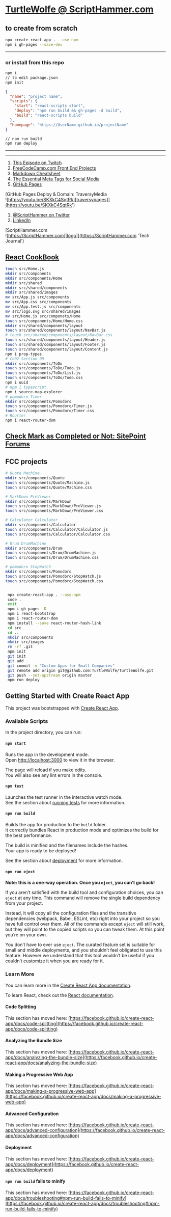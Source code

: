# [TurtleWolfe @ ScriptHammer.com](https://turtlewolfe.com/ 'Custom Apps for Small Companies')

## to create from scratch

```bash
npx create-react-app . --use-npm
npm i gh-pages --save-dev
```

---

### or install from this repo

```bash
npm i
// to edit package.json
npm init
```

```json
{
  "name": "project name",
  "scripts": {
    "start": "react-scripts start",
    "deploy": "npm run build && gh-pages -d build",
    "build": "react-scripts build"
  },
  "homepage": "https://UserName.github.io/projectName"
}
```

```bash
// npm run build
npm run deploy
```

---

<!-- 1. [Random Quote Machine](https://www.freecodecamp.org/learn/front-end-libraries/front-end-libraries-projects/build-a-random-quote-machine 'Random Quote Machine')
1. [Markdown Previewer](https://www.freecodecamp.org/learn/front-end-libraries/front-end-libraries-projects/build-a-markdown-previewer 'Markdown Previewer')
1. [Drum Machine](https://www.freecodecamp.org/learn/front-end-libraries/front-end-libraries-projects/build-a-drum-machine 'Drum Machine')
1. [JavaScript Calculator](https://www.freecodecamp.org/learn/front-end-libraries/front-end-libraries-projects/build-a-javascript-calculator 'JavaScript Calculator')
1. [25 + 5 Clock](https://www.freecodecamp.org/learn/front-end-libraries/front-end-libraries-projects/build-a-25--5-clock '25 + 5 Clock') -->
   <!-- 1. [I'm an inline-style link with title](https://www.google.com "Google's Homepage") -->
   <!-- 1. [I'm an inline-style link with title](https://www.google.com "Google's Homepage") -->
   <!-- 1. [I'm an inline-style link with title](https://www.google.com "Google's Homepage") -->
   <!-- 1. [I'm an inline-style link with title](https://www.google.com "Google's Homepage") -->

---

1. [This Episode on Twitch](https://www.twitch.tv/videos/836894977 'This Episode of The Code Must Go On, I build a template for my freeCodeCamp projects, with FontAwesome & Analytics')
1. [FreeCodeCamp.com Front End Projects](https://www.freecodecamp.org/learn/front-end-libraries/front-end-libraries-projects "Introduction to the Front End Libraries ProjectsIt's now time to test out the frontend skills learned. This will help to bolster your skills, so don't hesitate to showcase your frontend skills in these projects. In this section you will complete the following projects with Bootstrap, jQuery, Sass, React and Redux:")
1. [Markdown Cheatsheet](https://github.com/adam-p/markdown-here/wiki/Markdown-Cheatsheet#links 'Markdown Cheatsheet')
1. [The Essential Meta Tags for Social Media](https://css-tricks.com/essential-meta-tags-social-media/ 'These days, almost every website encourages visitors to share its pages on social media. We’ve all seen the ubiquitous Facebook and Twitter icons, among others, just begging to be clicked. This comes as no surprise as sharing via social media, the internet incarnation of word-of-mouth, is one of the most effective ways for businesses and individuals to gain awareness. ')
1. [GitHub Pages](https://youtu.be/SKXkC4SqtRk 'GitHub Pages Deploy & Domain')

[GitHub Pages Deploy & Domain: TraversyMedia  
![https://youtu.be/SKXkC4SqtRk][traversypages]](https://youtu.be/SKXkC4SqtRk')

[traversypages]: src/images/traversyPages.png 'GitHub Pages Deploy & Domain'

1. [@ScriptHammer on Twitter](https://twitter.com/ScriptHammer 'Contact me on Twitter')
1. [LinkedIn](https://www.linkedin.com/in/jonathan-pohlner-87796377/ 'FreeLance Web Developer')

[ScriptHammer.com  
![https://ScriptHammer.com][logo]](https://ScriptHammer.com 'Tech Journal')

[logo]: src/images/ScriptHammer.gif 'Tech Journal: ScriptHammer.com'

## [React CookBook](https://subscription.packtpub.com/book/web_development/9781783980727/2/ch02lvl1sec08/creating-our-first-react-component 'By Carlos Santana Roldán August 2018 Over 66 recipes that cover UI development, animations, component architecture, routing, and testing with React')

```bash
touch src/Home.js
mkdir src/components
mkdir src/components/Home
mkdir src/shared
mkdir src/shared/components
mkdir src/shared/images
mv src/App.js src/components
mv src/App.css src/components
mv src/App.test.js src/components
mv src/logo.svg src/shared/images
mv src/Home.js src/componets/Home
touch src/components/Home/Home.css
mkdir src/shared/components/layout
touch src/shared/components/layout/NavBar.js
# touch src/shared/components/layout/NavBar.css
touch src/shared/components/layout/Header.js
touch src/shared/components/layout/Footer.js
touch src/shared/components/layout/Content.js
npm i prop-types
# Ch02 Section 09
mkdir src/components/ToDo
touch src/components/ToDo/Todo.js
touch src/components/ToDo/List.js
touch src/components/ToDo/Todo.css
npm i uuid
# npm i typescript
npm i source-map-explorer
# pomodoro Timer
mkdir src/components/Pomodoro
touch src/components/Pomodoro/Timer.js
touch src/components/Pomodoro/Timer.css
# Rourter
npm i react-router-dom
```

## [Check Mark as Completed or Not: SitePoint Forums](https://www.sitepoint.com/community/t/react-cookbook-check-mark-as-completed-or-not/337875/2 'However, this way you would append the modified item to the list, not modify it in place; And either way, you’re still mutating the original item and only making a copy afterwards So try this instead:')

<!-- ```bash
npm install --save source-map-explorer
``` -->

## FCC projects

```bash
# Quote Machine
mkdir src/components/Quote
touch src/components/Quote/Machine.js
touch src/components/Quote/Machine.css
```

```bash
# MarkDown PreViewer
mkdir src/components/MarkDown
touch src/components/MarkDown/PreViewer.js
touch src/components/MarkDown/PreViewer.css
```

```bash
# Calculator Calculator
mkdir src/components/Calculator
touch src/components/Calculator/Calculator.js
touch src/components/Calculator/Calculator.css
```

```bash
# Drum DrumMachine
mkdir src/components/Drum
touch src/components/Drum/DrumMachine.js
touch src/components/Drum/DrumMachine.css
```

```bash
# pomodoro StopWatch
mkdir src/components/Pomodoro
touch src/components/Pomodoro/StopWatch.js
touch src/components/Pomodoro/StopWatch.css
```

```bash

 npx create-react-app . --use-npm
 code .
 exit
 npm i gh-pages -D
 npm i react-bootstrap
 npm i react-router-dom
 npm install --save react-router-hash-link
 cd src
 cd ..
 mkdir src/components
 mkdir src/images
 rm -rf .git
 npm init
 git init
 git add .
 git commit -m "Custom Apps for Small Companies"
 git remote add origin git@github.com:TurtleWolfe/TurtleWolfe.git
 git push --set-upstream origin master
 npm run deploy
```

## Getting Started with Create React App

This project was bootstrapped with [Create React App](https://github.com/facebook/create-react-app).

### Available Scripts

In the project directory, you can run:

#### `npm start`

Runs the app in the development mode.\
Open [http://localhost:3000](http://localhost:3000) to view it in the browser.

The page will reload if you make edits.\
You will also see any lint errors in the console.

#### `npm test`

Launches the test runner in the interactive watch mode.\
See the section about [running tests](https://facebook.github.io/create-react-app/docs/running-tests) for more information.

#### `npm run build`

Builds the app for production to the `build` folder.\
It correctly bundles React in production mode and optimizes the build for the best performance.

The build is minified and the filenames include the hashes.\
Your app is ready to be deployed!

See the section about [deployment](https://facebook.github.io/create-react-app/docs/deployment) for more information.

#### `npm run eject`

**Note: this is a one-way operation. Once you `eject`, you can’t go back!**

If you aren’t satisfied with the build tool and configuration choices, you can `eject` at any time. This command will remove the single build dependency from your project.

Instead, it will copy all the configuration files and the transitive dependencies (webpack, Babel, ESLint, etc) right into your project so you have full control over them. All of the commands except `eject` will still work, but they will point to the copied scripts so you can tweak them. At this point you’re on your own.

You don’t have to ever use `eject`. The curated feature set is suitable for small and middle deployments, and you shouldn’t feel obligated to use this feature. However we understand that this tool wouldn’t be useful if you couldn’t customize it when you are ready for it.

### Learn More

You can learn more in the [Create React App documentation](https://facebook.github.io/create-react-app/docs/getting-started).

To learn React, check out the [React documentation](https://reactjs.org/).

#### Code Splitting

This section has moved here: [https://facebook.github.io/create-react-app/docs/code-splitting](https://facebook.github.io/create-react-app/docs/code-splitting)

#### Analyzing the Bundle Size

This section has moved here: [https://facebook.github.io/create-react-app/docs/analyzing-the-bundle-size](https://facebook.github.io/create-react-app/docs/analyzing-the-bundle-size)

#### Making a Progressive Web App

This section has moved here: [https://facebook.github.io/create-react-app/docs/making-a-progressive-web-app](https://facebook.github.io/create-react-app/docs/making-a-progressive-web-app)

#### Advanced Configuration

This section has moved here: [https://facebook.github.io/create-react-app/docs/advanced-configuration](https://facebook.github.io/create-react-app/docs/advanced-configuration)

#### Deployment

This section has moved here: [https://facebook.github.io/create-react-app/docs/deployment](https://facebook.github.io/create-react-app/docs/deployment)

#### `npm run build` fails to minify

This section has moved here: [https://facebook.github.io/create-react-app/docs/troubleshooting#npm-run-build-fails-to-minify](https://facebook.github.io/create-react-app/docs/troubleshooting#npm-run-build-fails-to-minify)
